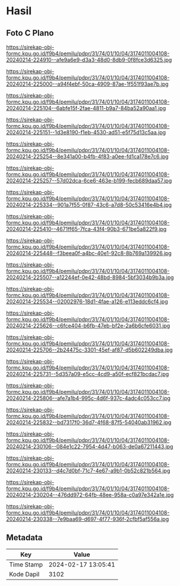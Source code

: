 # Hasil

## Foto C Plano

https://sirekap-obj-formc.kpu.go.id/f9b4/pemilu/pdpr/31/74/01/10/04/3174011004108-20240214-224910--afe9a6e9-d3a3-48d0-8db9-0f8fce3d6325.jpg

https://sirekap-obj-formc.kpu.go.id/f9b4/pemilu/pdpr/31/74/01/10/04/3174011004108-20240214-225000--a94f4ebf-50ca-4909-87ae-1f551f93ae7b.jpg

https://sirekap-obj-formc.kpu.go.id/f9b4/pemilu/pdpr/31/74/01/10/04/3174011004108-20240214-225104--6abfe15f-2fae-4811-b9a7-84ba52a90aa1.jpg

https://sirekap-obj-formc.kpu.go.id/f9b4/pemilu/pdpr/31/74/01/10/04/3174011004108-20240214-225151--1d3e8190-f1eb-4530-ad51-e5f75d13c5aa.jpg

https://sirekap-obj-formc.kpu.go.id/f9b4/pemilu/pdpr/31/74/01/10/04/3174011004108-20240214-225254--8e341a00-b4fb-4f83-a0ee-fd1ca178e7c6.jpg

https://sirekap-obj-formc.kpu.go.id/f9b4/pemilu/pdpr/31/74/01/10/04/3174011004108-20240214-225257--57d02dca-6ce6-463e-b199-fecb689daa57.jpg

https://sirekap-obj-formc.kpu.go.id/f9b4/pemilu/pdpr/31/74/01/10/04/3174011004108-20240214-225334--901a7f55-0f87-43c6-a7d8-50c53416e4b4.jpg

https://sirekap-obj-formc.kpu.go.id/f9b4/pemilu/pdpr/31/74/01/10/04/3174011004108-20240214-225410--4671ff65-7fca-43f4-90b3-671be5a822f9.jpg

https://sirekap-obj-formc.kpu.go.id/f9b4/pemilu/pdpr/31/74/01/10/04/3174011004108-20240214-225448--f3beea0f-a4bc-40e1-92c8-8b769a139926.jpg

https://sirekap-obj-formc.kpu.go.id/f9b4/pemilu/pdpr/31/74/01/10/04/3174011004108-20240214-225507--a12244ef-0e42-48bd-8984-5bf3034b9b3a.jpg

https://sirekap-obj-formc.kpu.go.id/f9b4/pemilu/pdpr/31/74/01/10/04/3174011004108-20240214-225534--02002976-18d1-4fae-a126-e113eddc6cf4.jpg

https://sirekap-obj-formc.kpu.go.id/f9b4/pemilu/pdpr/31/74/01/10/04/3174011004108-20240214-225626--c6fce404-b6fb-47eb-bf2e-2a6b6cfe6031.jpg

https://sirekap-obj-formc.kpu.go.id/f9b4/pemilu/pdpr/31/74/01/10/04/3174011004108-20240214-225706--2b24475c-3301-45ef-af87-d5b602249dba.jpg

https://sirekap-obj-formc.kpu.go.id/f9b4/pemilu/pdpr/31/74/01/10/04/3174011004108-20240214-225731--5d357a09-e5cc-4cd9-a50f-ecf821bcdac7.jpg

https://sirekap-obj-formc.kpu.go.id/f9b4/pemilu/pdpr/31/74/01/10/04/3174011004108-20240214-225806--afe7a1b4-995c-4d6f-937c-4adc4c053cc7.jpg

https://sirekap-obj-formc.kpu.go.id/f9b4/pemilu/pdpr/31/74/01/10/04/3174011004108-20240214-225832--bd7317f0-36d7-4f68-87f5-54040ab31962.jpg

https://sirekap-obj-formc.kpu.go.id/f9b4/pemilu/pdpr/31/74/01/10/04/3174011004108-20240214-230106--084e1c22-7954-4d47-b063-de0a67211443.jpg

https://sirekap-obj-formc.kpu.go.id/f9b4/pemilu/pdpr/31/74/01/10/04/3174011004108-20240214-230133--d4c7d0bf-71c7-4e67-a9b1-0b52c821b564.jpg

https://sirekap-obj-formc.kpu.go.id/f9b4/pemilu/pdpr/31/74/01/10/04/3174011004108-20240214-230204--476dd972-64fb-48ee-958a-c0a97e342a1e.jpg

https://sirekap-obj-formc.kpu.go.id/f9b4/pemilu/pdpr/31/74/01/10/04/3174011004108-20240214-230338--7e9baa69-d697-4f77-936f-2cfbf5af556a.jpg


## Metadata

| Key        | Value               |
| ---------- | ------------------- |
| Time Stamp | 2024-02-17 13:05:41 |
| Kode Dapil | 3102                |



